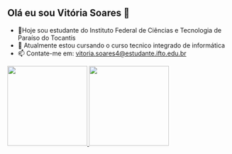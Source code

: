 ## Olá eu sou Vitória Soares 👋

- 🔭Hoje sou estudante do Instituto Federal de Ciências e Tecnologia de Paraíso do Tocantis
- 🌱 Atualmente estou cursando o curso tecnico integrado de informática
- 📫 Contate-me em: vitoria.soares4@estudante.ifto.edu.br


<div>
  <a href="https://github.com/vitoria776">
  <img height="180em" src="https://github-readme-stats.vercel.app/api?username=vitoria776&show_icons=true&theme=dracula&include_all_commits=true&count_private=true"/>
  <img height="180em" src="https://github-readme-stats.vercel.app/api/top-langs/?username=rafaballerini&layout=compact&langs_count=16&theme=dracula"/>
</div>

